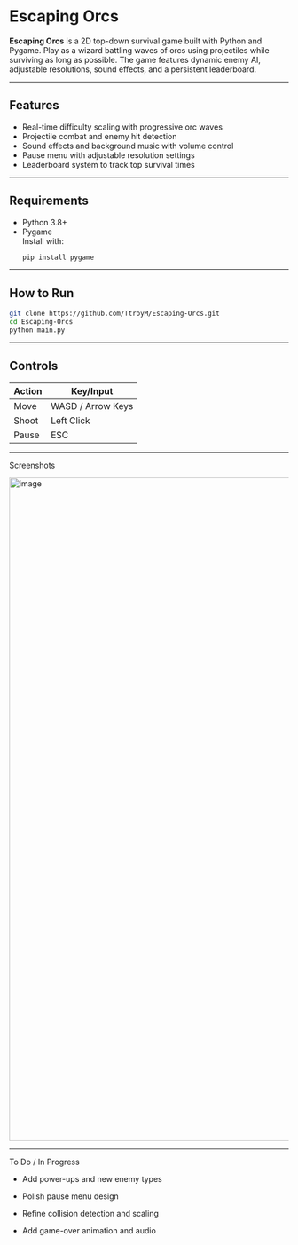 #  Escaping Orcs

**Escaping Orcs** is a 2D top-down survival game built with Python and Pygame. Play as a wizard battling waves of orcs using projectiles while surviving as long as possible. The game features dynamic enemy AI, adjustable resolutions, sound effects, and a persistent leaderboard.

---

##  Features

- Real-time difficulty scaling with progressive orc waves
- Projectile combat and enemy hit detection
- Sound effects and background music with volume control
- Pause menu with adjustable resolution settings
- Leaderboard system to track top survival times

---

##  Requirements

- Python 3.8+
- Pygame  
  Install with:
  ```bash
  pip install pygame

---

##  How to Run

  ```bash
  git clone https://github.com/TtroyM/Escaping-Orcs.git
  cd Escaping-Orcs
  python main.py
  ```

---

## Controls

  | Action       | Key/Input        |
  |--------------|------------------|
  | Move         | WASD / Arrow Keys |
  | Shoot        | Left Click        |
  | Pause        | ESC               |

---

 Screenshots
 <!-- Screenshots will be added soon -->
<img width="1492" height="1196" alt="image" src="https://github.com/user-attachments/assets/94ad7917-1bd1-4f73-90ff-b95c5ee1c85d" />


---

 To Do / In Progress
  - Add power-ups and new enemy types

  - Polish pause menu design

  - Refine collision detection and scaling

  - Add game-over animation and audio
